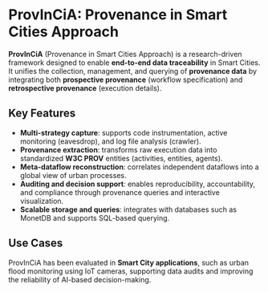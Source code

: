 # ProvInCiA: Provenance in Smart Cities Approach  

**ProvInCiA** (Provenance in Smart Cities Approach) is a research-driven framework designed to enable **end-to-end data traceability** in Smart Cities.  
It unifies the collection, management, and querying of **provenance data** by integrating both **prospective provenance** (workflow specification) and **retrospective provenance** (execution details).  

## Key Features
- **Multi-strategy capture**: supports code instrumentation, active monitoring (eavesdrop), and log file analysis (crawler).  
- **Provenance extraction**: transforms raw execution data into standardized **W3C PROV** entities (activities, entities, agents).  
- **Meta-dataflow reconstruction**: correlates independent dataflows into a global view of urban processes.  
- **Auditing and decision support**: enables reproducibility, accountability, and compliance through provenance queries and interactive visualization.  
- **Scalable storage and queries**: integrates with databases such as MonetDB and supports SQL-based querying.  

## Use Cases
ProvInCiA has been evaluated in **Smart City applications**, such as urban flood monitoring using IoT cameras, supporting data audits and improving the reliability of AI-based decision-making.  
